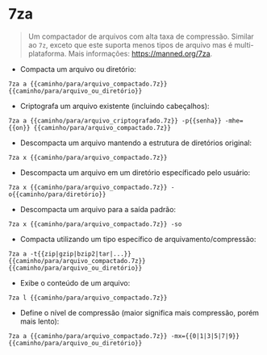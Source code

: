 # 7za

> Um compactador de arquivos com alta taxa de compressão.
> Similar ao `7z`, exceto que este suporta menos tipos de arquivo mas é multi-plataforma.
> Mais informações: <https://manned.org/7za>.

- Compacta um arquivo ou diretório:

`7za a {{caminho/para/arquivo_compactado.7z}} {{caminho/para/arquivo_ou_diretório}}`

- Criptografa um arquivo existente (incluindo cabeçalhos):

`7za a {{caminho/para/arquivo_criptografado.7z}} -p{{senha}} -mhe={{on}} {{caminho/para/arquivo_compactado.7z}}`

- Descompacta um arquivo mantendo a estrutura de diretórios original:

`7za x {{caminho/para/arquivo_compactado.7z}}`

- Descompacta um arquivo em um diretório específicado pelo usuário:

`7za x {{caminho/para/arquivo_compactado.7z}} -o{{caminho/para/diretório}}`

- Descompacta um arquivo para a saída padrão:

`7za x {{caminho/para/arquivo_compactado.7z}} -so`

- Compacta utilizando um tipo específico de arquivamento/compressão:

`7za a -t{{zip|gzip|bzip2|tar|...}} {{caminho/para/arquivo_compactado.7z}} {{caminho/para/arquivo_ou_diretório}}`

- Exibe o conteúdo de um arquivo:

`7za l {{caminho/para/arquivo_compactado.7z}}`

- Define o nível de compressão (maior significa mais compressão, porém mais lento):

`7za a {{caminho/para/arquivo_compactado.7z}} -mx={{0|1|3|5|7|9}} {{caminho/para/arquivo_ou_diretório}}`
